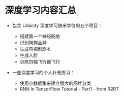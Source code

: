 # 深度学习内容汇总


+ 包含 Udacity 深度学习纳米学位的五个项目：

  - 搭建第一个神经网络
  - 识别狗狗品种
  - 生成电视剧剧本
  - 生成人脸
  - 训练四轴飞行器飞行
  
+ 一些深度学习的个人补充练习：

  - 使用小数据集来建立强大的图片分类
  - RNN in TensorFlow Tutorial - Part1 - from R2RT 
